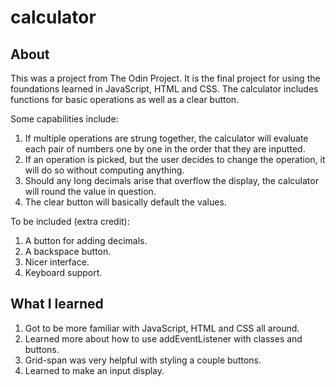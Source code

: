 # calculator

## About
This was a project from The Odin Project. It is the final project for using the foundations learned in JavaScript, HTML and CSS. The calculator includes functions for basic operations as well as a clear button.

Some capabilities include:
1. If multiple operations are strung together, the calculator will evaluate each pair of numbers one by one in the order that they are inputted.
2. If an operation is picked, but the user decides to change the operation, it will do so without computing anything.
3. Should any long decimals arise that overflow the display, the calculator will round the value in question.
4. The clear button will basically default the values.

To be included (extra credit):
1. A button for adding decimals.
2. A backspace button.
3. Nicer interface.
4. Keyboard support.

## What I learned
1. Got to be more familiar with JavaScript, HTML and CSS all around.
2. Learned more about how to use addEventListener with classes and buttons.
3. Grid-span was very helpful with styling a couple buttons.
4. Learned to make an input display.
